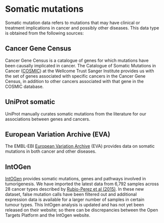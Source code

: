 # Somatic mutations

Somatic mutation data refers to mutations that may have clinical or treatment implications in cancer and possibly other diseases. This data type is obtained from the following sources:

## Cancer Gene Census

Cancer Gene Census is a catalogue of genes for which mutations have been causally implicated in cancer. The Catalogue of Somatic Mutations in Cancer \([COSMIC](http://cancer.sanger.ac.uk/cosmic)\) at the Wellcome Trust Sanger Institute provides us with the set of genes associated with specific cancers in the Cancer Gene Census, in addition to other cancers associated with that gene in the COSMIC database.

## UniProt somatic

UniProt manually curates somatic mutations from the literature for our associations between genes and cancers.

## European Variation Archive \(EVA\)

The EMBL-EBI [European Variation Archive](http://www.ebi.ac.uk/eva/?Home) \(EVA\) provides data on somatic mutations in both cancer and other diseases.

## IntOGen

[IntOGen](http://www.intogen.org/search) provides somatic mutations, genes and pathways involved in tumorigenesis. We have imported the latest data from 6,792 samples across 28 cancer types described by [Rubio-Perez et al \(2015\)](https://europepmc.org/abstract/MED/25759023?fromSearch=singleResult&fromQuery=25759023+). In these new dataset, false mutation calls have been filtered out and additional expression data is available for a larger number of samples in certain tumour types. This IntOgen analysis is updated and has not yet been released on their website; so there can be discrepancies between the Open Targets Platform and the IntOgen website.

